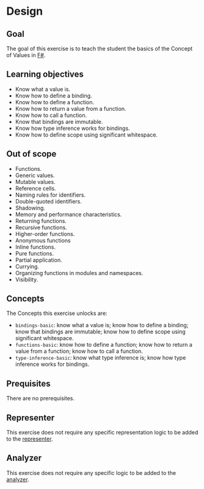 # Design

## Goal

The goal of this exercise is to teach the student the basics of the Concept of Values in [F#][values].

## Learning objectives

- Know what a value is.
- Know how to define a binding.
- Know how to define a function.
- Know how to return a value from a function.
- Know how to call a function.
- Know that bindings are immutable.
- Know how type inference works for bindings.
- Know how to define scope using significant whitespace.

## Out of scope

- Functions.
- Generic values.
- Mutable values.
- Reference cells.
- Naming rules for identifiers.
- Double-quoted identifiers.
- Shadowing.
- Memory and performance characteristics.
- Returning functions.
- Recursive functions.
- Higher-order functions.
- Anonymous functions
- Inline functions.
- Pure functions.
- Partial application.
- Currying.
- Organizing functions in modules and namespaces.
- Visibility.

## Concepts

The Concepts this exercise unlocks are:

- `bindings-basic`: know what a value is; know how to define a binding; know that bindings are immutable; know how to define scope using significant whitespace.
- `functions-basic`: know how to define a function; know how to return a value from a function; know how to call a function.
- `type-inference-basic`: know what type inference is; know how type inference works for bindings.

## Prequisites

There are no prerequisites.

## Representer

This exercise does not require any specific representation logic to be added to the [representer][representer].

## Analyzer

This exercise does not require any specific logic to be added to the [analyzer][analyzer].

[analyzer]: https://github.com/exercism/fsharp-analyzer
[representer]: https://github.com/exercism/fsharp-representer
[values]: https://docs.microsoft.com/en-us/dotnet/fsharp/language-reference/values/
